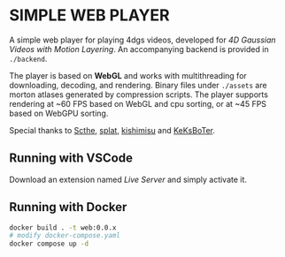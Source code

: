 # SIMPLE WEB PLAYER

A simple web player for playing 4dgs videos, developed for *4D Gaussian Videos with Motion Layering*. An accompanying backend is provided in `./backend`.

The player is based on **WebGL** and works with multithreading for downloading, decoding, and rendering. Binary files under `./assets` are morton atlases generated by compression scripts. The player supports rendering at ~60 FPS based on WebGL and cpu sorting, or at ~45 FPS based on WebGPU sorting. 

Special thanks to [Scthe](https://github.com/Scthe/gaussian-splatting-webgpu/), [splat](https://github.com/antimatter15/splat/tree/main/), [kishimisu](https://github.com/kishimisu/WebGPU-Radix-Sort) and [KeKsBoTer](https://github.com/KeKsBoTer/wgpu_sort).

## Running with VSCode

Download an extension named *Live Server* and simply activate it.

## Running with Docker

```bash
docker build . -t web:0.0.x
# modify docker-compose.yaml
docker compose up -d
```
